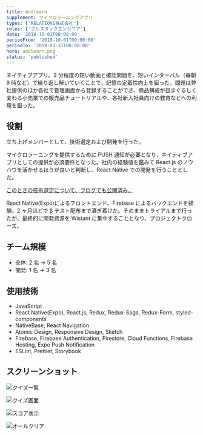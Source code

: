 ```yaml
---
title: Andlearn
supplement: マイクロラーニングアプリ
types: ['RELATIONS株式会社']
roles: ['フルスタックエンジニア']
date: '2018-10-01T00:00:00'
periodFrom: '2018-10-01T00:00:00'
periodTo: '2019-03-31T00:00:00'
hero: andlearn.png
status: 'published'
---
```


ネイティブアプリ。3 分程度の短い動画と確認問題を、短いインターバル（毎朝 9 時など）で繰り返し解いていくことで、記憶の定着性向上を狙った。問題は弊社提供のほか各社で管理画面から登録することができ、商品構成が目まぐるしく変わる小売業での販売品チュートリアルや、各社新入社員向けの教育などへの利用を狙った。

## 役割

立ち上げメンバーとして、技術選定および開発を行った。

マイクロラーニングを提供するために PUSH 通知が必要となり、ネイティブアプリとしての提供が必須要件となった。社内の経験値を鑑みて React.js のノウハウを活かせるほうが良いと判断し、React Native での開発を行うこととした。

[このときの技術選定について、ブログでも公開済み。](/blog/posts/2019-02-05-to-release-smartphone-app)

React Native(Expo)によるフロントエンド、Firebase によるバックエンドを経験。2 ヶ月ほどで β テスト配布まで漕ぎ着けた。そのままトライアルまで行ったが、最終的に開発資源を Wistant に集中することとなり、プロジェクトクローズ。

## チーム規模

- 全体: 2 名 → 5 名
- 開発: 1 名 → 3 名

## 使用技術

- JavaScript
- React Native(Expo), React.js, Redux, Redux-Saga, Redux-Form, styled-components
- NativeBase, React Navigation
- Atomic Design, Responsive Design, Sketch
- Firebase, Firebase Authentication, Firestore, Cloud Functions, Firebase Hosting, Expo Push Notification
- ESLint, Prettier, Storybook

## スクリーンショット

![クイズ一覧](andlearn-title.png)

![クイズ画面](andlearn-quiz.png)

![スコア表示](andlearn-score.png)

![オールクリア](andlearn-clear.png)
